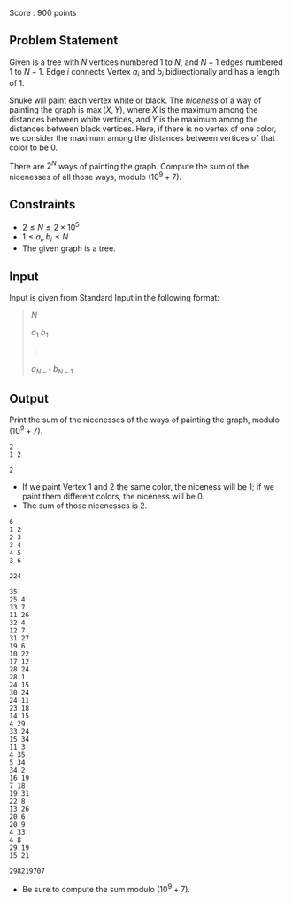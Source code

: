 Score : $900$ points

## Problem Statement

Given is a tree with $N$ vertices numbered $1$ to $N$, and $N-1$ edges numbered $1$ to $N-1$.
Edge $i$ connects Vertex $a_i$ and $b_i$ bidirectionally and has a length of $1$.

Snuke will paint each vertex white or black.
The *niceness* of a way of painting the graph is $\max(X, Y)$, where $X$ is the maximum among the distances between white vertices, and $Y$ is the maximum among the distances between black vertices.
Here, if there is no vertex of one color, we consider the maximum among the distances between vertices of that color to be $0$.

There are $2^N$ ways of painting the graph. Compute the sum of the nicenesses of all those ways, modulo $(10^{9}+7)$.

## Constraints

- $2 \leq N \leq 2 \times 10^{5}$
- $1 \leq a_i, b_i \leq N$
- The given graph is a tree.

## Input

Input is given from Standard Input in the following format:

> $N$
> 
> $a_1$ $b_1$
> 
> $\vdots$
> 
> $a_{N-1}$ $b_{N-1}$

## Output

Print the sum of the nicenesses of the ways of painting the graph, modulo $(10^{9}+7)$.

```input1
2
1 2
```

```output1
2
```

- If we paint Vertex $1$ and $2$ the same color, the niceness will be $1$; if we paint them different colors, the niceness will be $0$.
- The sum of those nicenesses is $2$.

```input2
6
1 2
2 3
3 4
4 5
3 6
```

```output2
224
```

```input3
35
25 4
33 7
11 26
32 4
12 7
31 27
19 6
10 22
17 12
28 24
28 1
24 15
30 24
24 11
23 18
14 15
4 29
33 24
15 34
11 3
4 35
5 34
34 2
16 19
7 18
19 31
22 8
13 26
20 6
20 9
4 33
4 8
29 19
15 21
```

```output3
298219707
```

- Be sure to compute the sum modulo $(10^{9}+7)$.